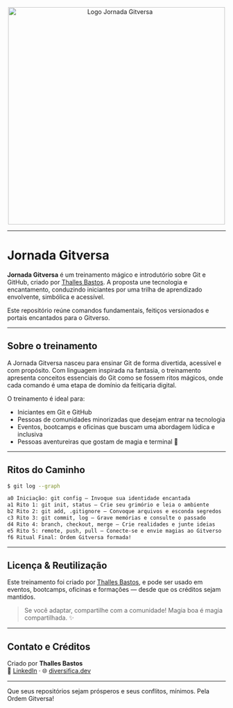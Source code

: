 <div align="center">
  <img src="https://diversifica.dev/hackapride/image/logo-treinamento-hackapride-git-github.png" alt="Logo Jornada Gitversa" width="500" />
</div>

---

# Jornada Gitversa

**Jornada Gitversa** é um treinamento mágico e introdutório sobre Git e GitHub, criado por [Thalles Bastos](https://www.linkedin.com/in/thallesbastos/). A proposta une tecnologia e encantamento, conduzindo iniciantes por uma trilha de aprendizado envolvente, simbólica e acessível.

Este repositório reúne comandos fundamentais, feitiços versionados e portais encantados para o Gitverso.

---

## Sobre o treinamento

A Jornada Gitversa nasceu para ensinar Git de forma divertida, acessível e com propósito. Com linguagem inspirada na fantasia, o treinamento apresenta conceitos essenciais do Git como se fossem ritos mágicos, onde cada comando é uma etapa de domínio da feitiçaria digital.

O treinamento é ideal para:

- Iniciantes em Git e GitHub  
- Pessoas de comunidades minorizadas que desejam entrar na tecnologia  
- Eventos, bootcamps e oficinas que buscam uma abordagem lúdica e inclusiva  
- Pessoas aventureiras que gostam de magia e terminal 🧙

---

## Ritos do Caminho

```bash
$ git log --graph

a0 Iniciação: git config — Invoque sua identidade encantada  
a1 Rito 1: git init, status — Crie seu grimório e leia o ambiente  
b2 Rito 2: git add, .gitignore — Convoque arquivos e esconda segredos  
c3 Rito 3: git commit, log — Grave memórias e consulte o passado  
d4 Rito 4: branch, checkout, merge — Crie realidades e junte ideias  
e5 Rito 5: remote, push, pull — Conecte-se e envie magias ao Gitverso  
f6 Ritual Final: Ordem Gitversa formada!
```

---

## Licença & Reutilização

Este treinamento foi criado por [Thalles Bastos](https://diversifica.dev), e pode ser usado em eventos, bootcamps, oficinas e formações — desde que os créditos sejam mantidos.

> Se você adaptar, compartilhe com a comunidade! Magia boa é magia compartilhada. ✨

---

## Contato e Créditos

Criado por **Thalles Bastos**  
🔗 [LinkedIn](https://www.linkedin.com/in/thallesbastos) · 🌐 [diversifica.dev](https://diversifica.dev)

---

Que seus repositórios sejam prósperos e seus conflitos, mínimos. Pela Ordem Gitversa!
